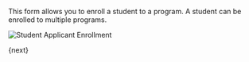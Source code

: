 <!-- add-breadcrumbs -->
This form allows you to enroll a student to a program. A student can be enrolled to multiple programs.  

<img class="screenshot" alt="Student Applicant Enrollment" src="{{url_prefix}}/assets/img/schools/admission/program-enrollment.png">

{next}

